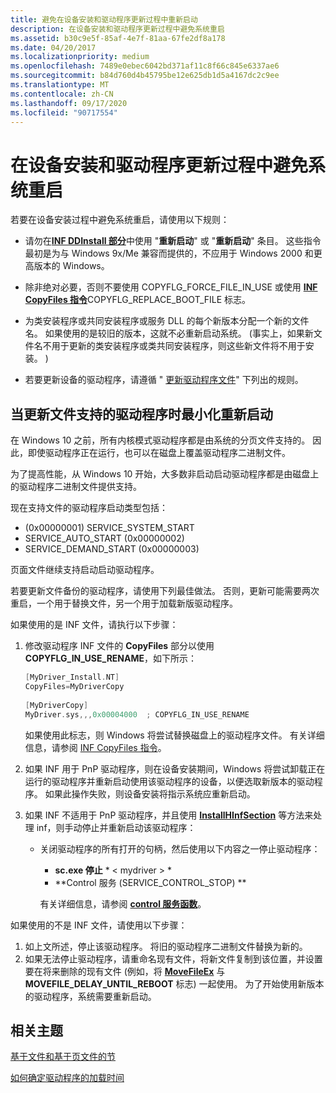 ```yaml
---
title: 避免在设备安装和驱动程序更新过程中重新启动
description: 在设备安装和驱动程序更新过程中避免系统重启
ms.assetid: b30c9e5f-85af-4e7f-81aa-67fe2df8a178
ms.date: 04/20/2017
ms.localizationpriority: medium
ms.openlocfilehash: 7489e0ebec6042bd371af11c8f66c845e6337ae6
ms.sourcegitcommit: b84d760d4b45795be12e625db1d5a4167dc2c9ee
ms.translationtype: MT
ms.contentlocale: zh-CN
ms.lasthandoff: 09/17/2020
ms.locfileid: "90717554"
---
```

# <a name="avoiding-system-restarts-during-device-installations-and-driver-updates"></a>在设备安装和驱动程序更新过程中避免系统重启


若要在设备安装过程中避免系统重启，请使用以下规则：

-   请勿在[**INF DDInstall 部分**](inf-ddinstall-section.md)中使用 "**重新启动**" 或 "**重新启动**" 条目。 这些指令最初是为与 Windows 9x/Me 兼容而提供的，不应用于 Windows 2000 和更高版本的 Windows。

-   除非绝对必要，否则不要使用 COPYFLG_FORCE_FILE_IN_USE 或使用 [**INF CopyFiles 指令**](inf-copyfiles-directive.md)COPYFLG_REPLACE_BOOT_FILE 标志。

-   为类安装程序或共同安装程序或服务 DLL 的每个新版本分配一个新的文件名。 如果使用的是较旧的版本，这就不必重新启动系统。  (事实上，如果新文件名不用于更新的类安装程序或类共同安装程序，则这些新文件将不用于安装。 ) 

-   若要更新设备的驱动程序，请遵循 " [更新驱动程序文件](updating-driver-files.md)" 下列出的规则。

## <a name="minimizing-restarts-when-updating-file-backed-drivers"></a>当更新文件支持的驱动程序时最小化重新启动


在 Windows 10 之前，所有内核模式驱动程序都是由系统的分页文件支持的。 因此，即使驱动程序正在运行，也可以在磁盘上覆盖驱动程序二进制文件。

为了提高性能，从 Windows 10 开始，大多数非启动启动驱动程序都是由磁盘上的驱动程序二进制文件提供支持。

现在支持文件的驱动程序启动类型包括：

-    (0x00000001) SERVICE_SYSTEM_START
-   SERVICE_AUTO_START (0x00000002) 
-   SERVICE_DEMAND_START (0x00000003) 

页面文件继续支持启动启动驱动程序。

若要更新文件备份的驱动程序，请使用下列最佳做法。 否则，更新可能需要两次重启，一个用于替换文件，另一个用于加载新版驱动程序。

如果使用的是 INF 文件，请执行以下步骤：

1.  修改驱动程序 INF 文件的 **CopyFiles** 部分以使用 **COPYFLG_IN_USE_RENAME**，如下所示：

    ```cpp
    [MyDriver_Install.NT]
    CopyFiles=MyDriverCopy
     
    [MyDriverCopy]
    MyDriver.sys,,,0x00004000  ; COPYFLG_IN_USE_RENAME
    ```

    如果使用此标志，则 Windows 将尝试替换磁盘上的驱动程序文件。 有关详细信息，请参阅 [INF CopyFiles 指令](inf-copyfiles-directive.md)。

2.  如果 INF 用于 PnP 驱动程序，则在设备安装期间，Windows 将尝试卸载正在运行的驱动程序并重新启动使用该驱动程序的设备，以便选取新版本的驱动程序。 如果此操作失败，则设备安装将指示系统应重新启动。
3.  如果 INF 不适用于 PnP 驱动程序，并且使用 [**InstallHInfSection**](/windows/win32/api/setupapi/nf-setupapi-installhinfsectiona) 等方法来处理 inf，则手动停止并重新启动该驱动程序：
    -   关闭驱动程序的所有打开的句柄，然后使用以下内容之一停止驱动程序：

        -   **sc.exe 停止** * &lt; mydriver &gt; *
        -   **Control 服务 (SERVICE_CONTROL_STOP) **

        有关详细信息，请参阅 [**control 服务函数**](/windows/win32/api/winsvc/nf-winsvc-controlservice)。

如果使用的不是 INF 文件，请使用以下步骤：

1.  如上文所述，停止该驱动程序。 将旧的驱动程序二进制文件替换为新的。
2.  如果无法停止驱动程序，请重命名现有文件，将新文件复制到该位置，并设置要在将来删除的现有文件 (例如，将 [**MoveFileEx**](/windows/win32/api/winbase/nf-winbase-movefileexa) 与 **MOVEFILE_DELAY_UNTIL_REBOOT** 标志) 一起使用。 为了开始使用新版本的驱动程序，系统需要重新启动。

## <a name="related-topics"></a>相关主题


[基于文件和基于页文件的节](../kernel/file-backed-and-page-file-backed-sections.md)

[如何确定驱动程序的加载时间](../ifs/what-determines-when-a-driver-is-loaded.md)

 


